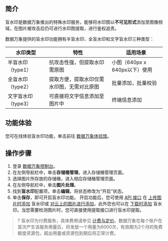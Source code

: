 ## 简介
盲水印是数据万象推出的特殊水印服务，能够将水印图以**不可见形式**添加至图像频域，在图片被攻击后仍可进行水印图提取，进行鉴权追责。

数据万象提供的盲水印功能拥有半盲水印、全盲水印和文字盲水印三种类型：

| 水印类型          | 特性                                      | 适用场景                |
| ----------------- | ----------------------------------------- | ----------------------- |
| 半盲水印（type1） | 抗攻击性强，但提取水印需原图              | 小图（640px x 640px以下）使用 |
| 全盲水印（type2） | 提取方便，提取水印仅需水印图，无需对比原图 | 批量添加，批量校验      |
| 文字盲水印（type3） | 可直接将文字信息添加至图片中              | 终端信息添加            |

## 功能体验

您可在线体验盲水印功能，单击前往 [数据万象体验馆](https://cloud.tencent.com/act/pro/ciExhibition)。


## 操作步骤
1.  登录 [数据万象控制台](https://console.cloud.tencent.com/ci/bucket)。
2.  在左侧导航栏中，单击**存储桶管理**，进入存储桶管理页面。
3.  选择图片所存放的存储桶，进入相应存储桶管理页面。
4.  在左侧导航栏中，单击**图片处理**。
5.  找到**盲水印**配置项，单击**编辑**，将状态修改为“开启”状态。
6.  单击**保存**，即可开启盲水印功能。
开启功能后，您可使用 [API 接口](https://cloud.tencent.com/document/product/460/19017) 在 [上传图片时添加](https://cloud.tencent.com/document/product/460/19017#.E8.AF.B7.E6.B1.82.E4.B8.80.EF.BC.9A.E4.B8.8A.E4.BC.A0.E6.97.B6.E6.B7.BB.E5.8A.A0.E7.9B.B2.E6.B0.B4.E5.8D.B0) 盲水印或 [对云上的图片进行添加](https://cloud.tencent.com/document/product/460/18147#.E4.BA.91.E4.B8.8A.E6.95.B0.E6.8D.AE.E5.A4.84.E7.90.86)，此外您也可以在 [下载时添加](https://cloud.tencent.com/document/product/460/19017#.E8.AF.B7.E6.B1.82.E4.BA.8C.EF.BC.9A.E4.B8.8B.E8.BD.BD.E6.97.B6.E6.B7.BB.E5.8A.A0.E7.9B.B2.E6.B0.B4.E5.8D.B0) 盲水印。当您需要检测图片时，您可直接使用提取接口进行盲水印提取。

>? 盲水印为付费服务，具体费用请参见 [计费与定价](https://cloud.tencent.com/doc/product/460/6970)。数据万象在每个账户在首次产生该服务用量后，将发放一个用量为6000次，有效期为2个月的免费额度资源包，超出用量或资源包到期后将正常计费。
>

